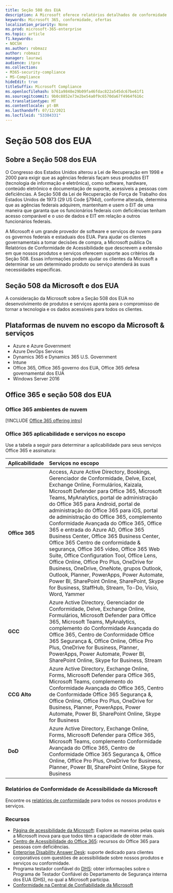 ```yaml
---
title: Seção 508 dos EUA
description: A Microsoft oferece relatórios detalhados de conformidade de acessibilidade para muitos de seus serviços de nuvem que descrevem os recursos de acessibilidade desses serviços.
keywords: Microsoft 365, conformidade, ofertas
localization_priority: None
ms.prod: microsoft-365-enterprise
ms.topic: article
f1.keywords:
- NOCSH
ms.author: robmazz
author: robmazz
manager: laurawi
audience: itpro
ms.collection:
- M365-security-compliance
- MS-Compliance
hideEdit: true
titleSuffix: Microsoft Compliance
ms.openlocfilehash: b761a9848e29b09fa46fdac822a545dc67be61f1
ms.sourcegitcommit: 9b0c8852e73e2be54a0f9c6570da67f4964f616c
ms.translationtype: MT
ms.contentlocale: pt-BR
ms.lasthandoff: 07/12/2021
ms.locfileid: "53384331"
---
```

# <a name="us-section-508"></a>Seção 508 dos EUA

## <a name="about-us-section-508"></a>Sobre a Seção 508 dos EUA

O Congresso dos Estados Unidos alterou a Lei de Recuperação em 1998 e 2000 para exigir que as agências federais façam seus produtos EIT (tecnologia de informação e eletrônica), como software, hardware, conteúdo eletrônico e documentação de suporte, acessíveis a pessoas com deficiências. A Seção 508 da Lei de Recuperação de Força de Trabalho dos Estados Unidos de 1973 (29 US Code §794d), conforme alterada, determina que as agências federais adquirem, mantenham e usem o EIT de uma maneira que garanta que os funcionários federais com deficiências tenham acesso comparável e o uso de dados e EIT em relação a outros funcionários federais.

A Microsoft é um grande provedor de software e serviços de nuvem para os governos federais e estaduais dos EUA.  Para ajudar os clientes governamentais a tomar decisões de compra, a Microsoft publica Os Relatórios de Conformidade de Acessibilidade que descrevem a extensão em que nossos produtos e serviços oferecem suporte aos critérios da Seção 508.  Essas informações podem ajudar os clientes da Microsoft a determinar se um determinado produto ou serviço atenderá às suas necessidades específicas.

## <a name="microsoft-and-us-section-508"></a>Seção 508 da Microsoft e dos EUA

A consideração da Microsoft sobre a Seção 508 dos EUA no desenvolvimento de produtos e serviços aponta para o compromisso de tornar a tecnologia e os dados acessíveis para todos os clientes.

## <a name="microsoft-in-scope-cloud-platforms--services"></a>Plataformas de nuvem no escopo da Microsoft & serviços

- Azure e Azure Government
- Azure DevOps Services
- Dynamics 365 e Dynamics 365 U.S. Government
- Intune
- Office 365, Office 365 governo dos EUA, Office 365 defesa governamental dos EUA
- Windows Server 2016

## <a name="office-365-and-us-section-508"></a>Office 365 e seção 508 dos EUA

### <a name="office-365-cloud-environments"></a>Office 365 ambientes de nuvem

[!INCLUDE [Office 365 offering intro](../includes/o365-offering-introduction.md)]

### <a name="office-365-applicability-and-in-scope-services"></a>Office 365 aplicabilidade e serviços no escopo

Use a tabela a seguir para determinar a aplicabilidade para seus serviços Office 365 e assinatura:

| **Aplicabilidade** | **Serviços no escopo** |
|:------------------|:----------------------|
| **Office 365** | Access, Azure Active Directory, Bookings, Gerenciador de Conformidade, Delve, Excel, Exchange Online, Formulários, Kaizala, Microsoft Defender para Office 365, Microsoft Teams, MyAnalytics, portal de administração do Office 365 para Android, portal de administração do Office 365 para iOS, portal de administração do Office 365, complemento Conformidade Avançada do Office 365, Office 365 e entrada do Azure AD, Office 365 Business Center, Office 365 Business Center, Office 365 Centro de conformidade & segurança, Office 365 vídeo, Office 365 Web Suite, Office Configuration Tool, Office Lens, Office Online, Office Pro Plus, OneDrive for Business, OneDrive, OneNote, grupos Outlook, Outlook, Planner, PowerApps, Power Automate, Power BI, SharePoint Online, SharePoint, Skype for Business, StaffHub, Stream, To-Do, Visio, Word, Yammer  |
| **GCC** | Azure Active Directory, Gerenciador de Conformidade, Delve, Exchange Online, Formulários, Microsoft Defender para Office 365, Microsoft Teams, MyAnalytics, complemento do Conformidade Avançada do Office 365, Centro de Conformidade Office 365 Segurança &, Office Online, Office Pro Plus, OneDrive for Business, Planner, PowerApps, Power Automate, Power BI, SharePoint Online, Skype for Business, Stream |
| **CCG Alto** | Azure Active Directory, Exchange Online, Forms, Microsoft Defender para Office 365, Microsoft Teams, complemento do Conformidade Avançada do Office 365, Centro de Conformidade Office 365 Segurança &, Office Online, Office Pro Plus, OneDrive for Business, Planner, PowerApps, Power Automate, Power BI, SharePoint Online, Skype for Business |
| **DoD** | Azure Active Directory, Exchange Online, Forms, Microsoft Defender para Office 365, Microsoft Teams, complemento Conformidade Avançada do Office 365, Centro de Conformidade Office 365 Segurança &, Office Online, Office Pro Plus, OneDrive for Business, Planner, Power BI, SharePoint Online, Skype for Business |

### <a name="microsoft-accessibility-conformance-reports"></a>Relatórios de Conformidade de Acessibilidade da Microsoft

Encontre os [relatórios de conformidade](https://cloudblogs.microsoft.com/industry-blog/government/2018/09/11/accessibility-conformance-reports/) para todos os nossos produtos e serviços.

### <a name="resources"></a>Recursos

- [Página de acessibilidade da Microsoft](https://go.microsoft.com/fwlink/p/?linkid=2051579): Explore as maneiras pelas quais a Microsoft inova para que todos têm a capacidade de obter mais.
- [Centro de Acessibilidade do Office 365](https://go.microsoft.com/fwlink/p/?linkid=2051801): recursos do Office 365 para pessoas com deficiências.
- [Enterprise Disability Answer Desk](https://go.microsoft.com/fwlink/p/?linkid=2050890): suporte dedicado para clientes corporativos com questões de acessibilidade sobre nossos produtos e serviços ou conformidade.
- Programa testador confiável do [DHS](https://go.microsoft.com/fwlink/?linkid=2052171): obter informações sobre o Programa de Testador Confiável do Departamento de Segurança interna dos EUA (DHS), no qual a Microsoft participa.
- [Conformidade na Central de Confiabilidade da Microsoft](https://www.microsoft.com/trust-center/compliance/compliance-overview)
